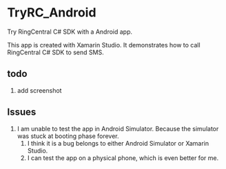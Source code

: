 # TryRC_Android

Try RingCentral C# SDK with a Android app.

This app is created with Xamarin Studio. It demonstrates how to call RingCentral C# SDK to send SMS.


## todo

1. add screenshot


## Issues

1. I am unable to test the app in Android Simulator. Because the simulator was stuck at booting phase forever.
	1. I think it is a bug belongs to either Android Simulator or Xamarin Studio.
	1. I can test the app on a physical phone, which is even better for me.
